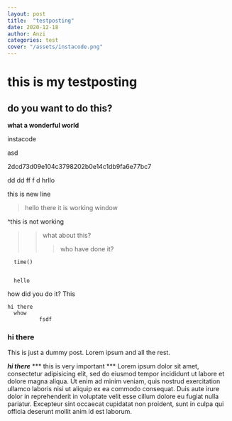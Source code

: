 ```yaml
---
layout: post
title:  "testposting"
date: 2020-12-18
author: Anzi
categories: test
cover: "/assets/instacode.png"
---
```


# this is my testposting   
## do you want to do this?
**what a wonderful world**



instacode

asd




2dcd73d09e104c3798202b0e14c1db9fa6e77bc7





   dd    dd    ff          f       d
   hrllo

   this is new line


   >hello there
   > it is working window

   ^this is not working
   >>what about this?
   >>> who have done it?


   <script language="javascript">
 function time(){
  var time= new Date(); //시간받기위해서 new date
      document.getElementById("now").innerHTML=time.getHours()+"시"+time.getMinutes()+"분"+time.getSeconds()+"초";
     setInterval("time()",1000);     //1초 지난후 time()실행
  }
      </script>

      time()


      hello
how did you do it?
  This

    hi there
      whow
              fsdf

### hi there


This is just a dummy post. Lorem ipsum and all the rest.


***hi there***
*** this is very important ***
Lorem ipsum dolor sit amet, consectetur adipisicing elit, sed do eiusmod
tempor incididunt ut labore et dolore magna aliqua. Ut enim ad minim veniam,
quis nostrud exercitation ullamco laboris nisi ut aliquip ex ea commodo
consequat. Duis aute irure dolor in reprehenderit in voluptate velit esse
cillum dolore eu fugiat nulla pariatur. Excepteur sint occaecat cupidatat non
proident, sunt in culpa qui officia deserunt mollit anim id est laborum.

